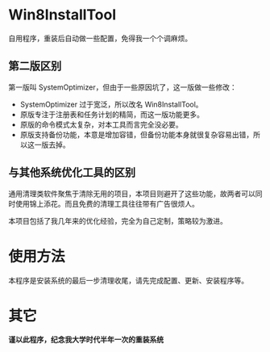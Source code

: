 ﻿# Win8InstallTool

自用程序，重装后自动做一些配置，免得我一个个调麻烦。

## 第二版区别

第一版叫 SystemOptimizer，但由于一些原因坑了，这一版做一些修改：

- SystemOptimizer 过于宽泛，所以改名 Win8InstallTool。
- 原版专注于注册表和任务计划的精简，而这一版功能更多。
- 原版的命令模式太复杂，对本工具而言完全没必要。
- 原版支持备份功能，本意是增加容错，但备份功能本身就很复杂容易出错，所以这一版去掉。

## 与其他系统优化工具的区别

通用清理类软件聚焦于清除无用的项目，本项目则避开了这些功能，故两者可以同时使用锦上添花。而且免费的清理工具往往带有广告很烦人。

本项目包括了我几年来的优化经验，完全为自己定制，策略较为激进。

# 使用方法

本程序是安装系统的最后一步清理收尾，请先完成配置、更新、安装程序等。

# 其它

**谨以此程序，纪念我大学时代半年一次的重装系统**
